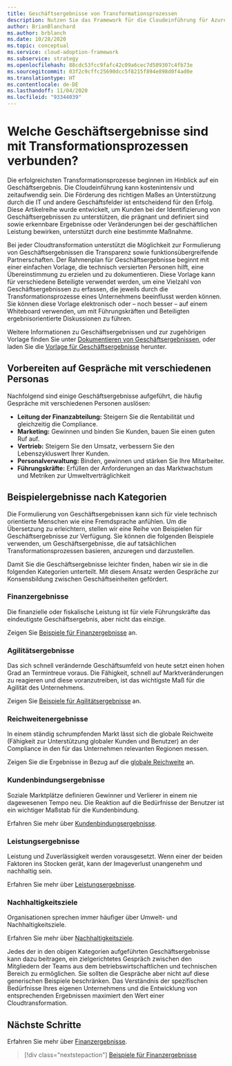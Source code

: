 ```yaml
---
title: Geschäftsergebnisse von Transformationsprozessen
description: Nutzen Sie das Framework für die Cloudeinführung für Azure, um die mit Cloudtransformationen verbundenen Geschäftsergebnisse zu verstehen.
author: BrianBlanchard
ms.author: brblanch
ms.date: 10/28/2020
ms.topic: conceptual
ms.service: cloud-adoption-framework
ms.subservice: strategy
ms.openlocfilehash: 88cdc53fcc9fafc42c09a6cec7d509307c4fb73e
ms.sourcegitcommit: 03f2c9cffc25690dcc5f8215f894e898d0f4ad0e
ms.translationtype: HT
ms.contentlocale: de-DE
ms.lasthandoff: 11/04/2020
ms.locfileid: "93344039"
---
```

# <a name="what-business-outcomes-are-associated-with-transformation-journeys"></a>Welche Geschäftsergebnisse sind mit Transformationsprozessen verbunden?

Die erfolgreichsten Transformationsprozesse beginnen im Hinblick auf ein Geschäftsergebnis. Die Cloudeinführung kann kostenintensiv und zeitaufwendig sein. Die Förderung des richtigen Maßes an Unterstützung durch die IT und andere Geschäftsfelder ist entscheidend für den Erfolg. Diese Artikelreihe wurde entwickelt, um Kunden bei der Identifizierung von Geschäftsergebnissen zu unterstützen, die prägnant und definiert sind sowie erkennbare Ergebnisse oder Veränderungen bei der geschäftlichen Leistung bewirken, unterstützt durch eine bestimmte Maßnahme.

Bei jeder Cloudtransformation unterstützt die Möglichkeit zur Formulierung von Geschäftsergebnissen die Transparenz sowie funktionsübergreifende Partnerschaften. Der Rahmenplan für Geschäftsergebnisse beginnt mit einer einfachen Vorlage, die technisch versierten Personen hilft, eine Übereinstimmung zu erzielen und zu dokumentieren. Diese Vorlage kann für verschiedene Beteiligte verwendet werden, um eine Vielzahl von Geschäftsergebnissen zu erfassen, die jeweils durch die Transformationsprozesse eines Unternehmens beeinflusst werden können. Sie können diese Vorlage elektronisch oder – noch besser – auf einem Whiteboard verwenden, um mit Führungskräften und Beteiligten ergebnisorientierte Diskussionen zu führen.

Weitere Informationen zu Geschäftsergebnissen und zur zugehörigen Vorlage finden Sie unter [Dokumentieren von Geschäftsergebnissen](./business-outcome-template.md), oder laden Sie die [Vorlage für Geschäftsergebnisse](https://raw.githubusercontent.com/microsoft/CloudAdoptionFramework/master/strategy/business-outcome-template.xlsx) herunter.

## <a name="prepare-for-conversations-with-different-personas"></a>Vorbereiten auf Gespräche mit verschiedenen Personas

Nachfolgend sind einige Geschäftsergebnisse aufgeführt, die häufig Gespräche mit verschiedenen Personen auslösen:

- **Leitung der Finanzabteilung:** Steigern Sie die Rentabilität und gleichzeitig die Compliance.
- **Marketing:** Gewinnen und binden Sie Kunden, bauen Sie einen guten Ruf auf.
- **Vertrieb:** Steigern Sie den Umsatz, verbessern Sie den Lebenszykluswert Ihrer Kunden.
- **Personalverwaltung:** Binden, gewinnen und stärken Sie Ihre Mitarbeiter.
- **Führungskräfte:** Erfüllen der Anforderungen an das Marktwachstum und Metriken zur Umweltverträglichkeit

## <a name="sample-outcomes-by-category"></a>Beispielergebnisse nach Kategorien

Die Formulierung von Geschäftsergebnissen kann sich für viele technisch orientierte Menschen wie eine Fremdsprache anfühlen. Um die Übersetzung zu erleichtern, stellen wir eine Reihe von Beispielen für Geschäftsergebnisse zur Verfügung. Sie können die folgenden Beispiele verwenden, um Geschäftsergebnisse, die auf tatsächlichen Transformationsprozessen basieren, anzuregen und darzustellen.

Damit Sie die Geschäftsergebnisse leichter finden, haben wir sie in die folgenden Kategorien unterteilt. Mit diesem Ansatz werden Gespräche zur Konsensbildung zwischen Geschäftseinheiten gefördert.

### <a name="fiscal-outcomes"></a>Finanzergebnisse

Die finanzielle oder fiskalische Leistung ist für viele Führungskräfte das eindeutigste Geschäftsergebnis, aber nicht das einzige.

Zeigen Sie [Beispiele für Finanzergebnisse](./fiscal-outcomes.md) an.

### <a name="agility-outcomes"></a>Agilitätsergebnisse

Das sich schnell verändernde Geschäftsumfeld von heute setzt einen hohen Grad an Termintreue voraus. Die Fähigkeit, schnell auf Marktveränderungen zu reagieren und diese voranzutreiben, ist das wichtigste Maß für die Agilität des Unternehmens.

Zeigen Sie [Beispiele für Agilitätsergebnisse](./agility-outcomes.md) an.

<!-- docutune:ignore "global reach" -->

### <a name="reach-outcomes"></a>Reichweitenergebnisse

In einem ständig schrumpfenden Markt lässt sich die globale Reichweite (Fähigkeit zur Unterstützung globaler Kunden und Benutzer) an der Compliance in den für das Unternehmen relevanten Regionen messen.

Zeigen Sie die Ergebnisse in Bezug auf die [globale Reichweite](./reach-outcomes.md) an.

### <a name="customer-engagement-outcomes"></a>Kundenbindungsergebnisse

Soziale Marktplätze definieren Gewinner und Verlierer in einem nie dagewesenen Tempo neu. Die Reaktion auf die Bedürfnisse der Benutzer ist ein wichtiger Maßstab für die Kundenbindung.

Erfahren Sie mehr über [Kundenbindungsergebnisse](./engagement-outcomes.md).

### <a name="performance-outcomes"></a>Leistungsergebnisse

Leistung und Zuverlässigkeit werden vorausgesetzt. Wenn einer der beiden Faktoren ins Stocken gerät, kann der Imageverlust unangenehm und nachhaltig sein.

Erfahren Sie mehr über [Leistungsergebnisse](./performance-outcomes.md).

### <a name="sustainability-goals"></a>Nachhaltigkeitsziele

Organisationen sprechen immer häufiger über Umwelt- und Nachhaltigkeitsziele.

Erfahren Sie mehr über [Nachhaltigkeitsziele](./sustainability.md).

Jedes der in den obigen Kategorien aufgeführten Geschäftsergebnisse kann dazu beitragen, ein zielgerichtetes Gespräch zwischen den Mitgliedern der Teams aus dem betriebswirtschaftlichen und technischen Bereich zu ermöglichen. Sie sollten die Gespräche aber nicht auf diese generischen Beispiele beschränken. Das Verständnis der spezifischen Bedürfnisse Ihres eigenen Unternehmens und die Entwicklung von entsprechenden Ergebnissen maximiert den Wert einer Cloudtransformation.

## <a name="next-steps"></a>Nächste Schritte

Erfahren Sie mehr über [Finanzergebnisse](./fiscal-outcomes.md).

> [!div class="nextstepaction"]
> [Beispiele für Finanzergebnisse](./fiscal-outcomes.md)
